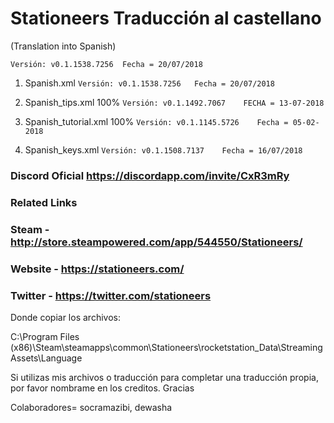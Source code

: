 # Stationeers Traducción al castellano

(Translation into Spanish)

```[javascript]
Versión: v0.1.1538.7256  Fecha = 20/07/2018
```

1. Spanish.xml               ```Versión: v0.1.1538.7256   Fecha = 20/07/2018```

2. Spanish_tips.xml 100%     ```Versión: v0.1.1492.7067    FECHA = 13-07-2018```

3. Spanish_tutorial.xml 100% ```Versión: v0.1.1145.5726    Fecha = 05-02-2018```

4. Spanish_keys.xml          ```Versión: v0.1.1508.7137    Fecha = 16/07/2018```

### Discord Oficial https://discordapp.com/invite/CxR3mRy

### Related Links
### Steam - http://store.steampowered.com/app/544550/Stationeers/

### Website - https://stationeers.com/

### Twitter - https://twitter.com/stationeers


Donde copiar los archivos:

C:\Program Files (x86)\Steam\steamapps\common\Stationeers\rocketstation_Data\StreamingAssets\Language

Si utilizas mis archivos o traducción para completar una traducción propia, por favor nombrame en los creditos. Gracias

Colaboradores= socramazibi, dewasha
